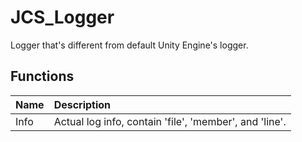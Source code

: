# JCS_Logger

Logger that's different from default Unity Engine's logger.

## Functions

| Name | Description                                            |
|:-----|:-------------------------------------------------------|
| Info | Actual log info, contain 'file', 'member', and 'line'. |
